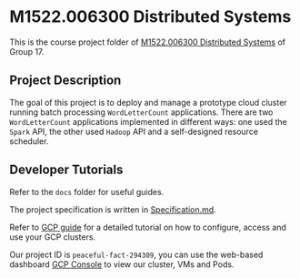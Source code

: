# M1522.006300 Distributed Systems

This is the course project folder of [M1522.006300 Distributed Systems](http://dcslab.snu.ac.kr/courses/ds2020f/) of Group 17.

## Project Description

The goal of this project is to deploy and manage a prototype cloud cluster running batch processing `WordLetterCount` applications. There are two `WordLetterCount` applications implemented in different ways: one used the `Spark` API, the other used `Hadoop` API and a self-designed resource scheduler.

## Developer Tutorials

Refer to the `docs` folder for useful guides.

The project specification is written in [Specification.md](docs/Specification.md).

Refer to [GCP guide](/docs/GCP_guide.md) for a detailed tutorial on how to configure, access and use your GCP clusters.

Our project ID is `peaceful-fact-294309`, you can use the web-based dashboard [GCP Console](https://console.cloud.google.com/) to view our cluster, VMs and Pods.
